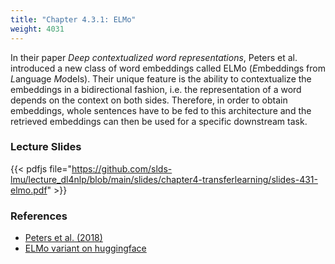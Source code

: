```yaml
---
title: "Chapter 4.3.1: ELMo"
weight: 4031
---
```

In their paper _Deep contextualized word representations_, Peters et al. introduced a new class of word embeddings called ELMo (*E*mbeddings from *L*anguage *Mo*dels).
Their unique feature is the ability to contextualize the embeddings in a bidirectional fashion, i.e. the representation of a word depends on the context on both sides.
Therefore, in order to obtain embeddings, whole sentences have to be fed to this architecture and the retrieved embeddings can then be used for a specific downstream task.

<!--more-->

<!--
### Lecture video
{{< video id="TfrSKiOecWI" >}}
-->

### Lecture Slides
{{< pdfjs file="https://github.com/slds-lmu/lecture_dl4nlp/blob/main/slides/chapter4-transferlearning/slides-431-elmo.pdf" >}}

### References 

- [Peters et al. (2018)](https://aclanthology.org/N18-1202.pdf)
- [ELMo variant on huggingface](https://huggingface.co/allenai/bidaf-elmo)
